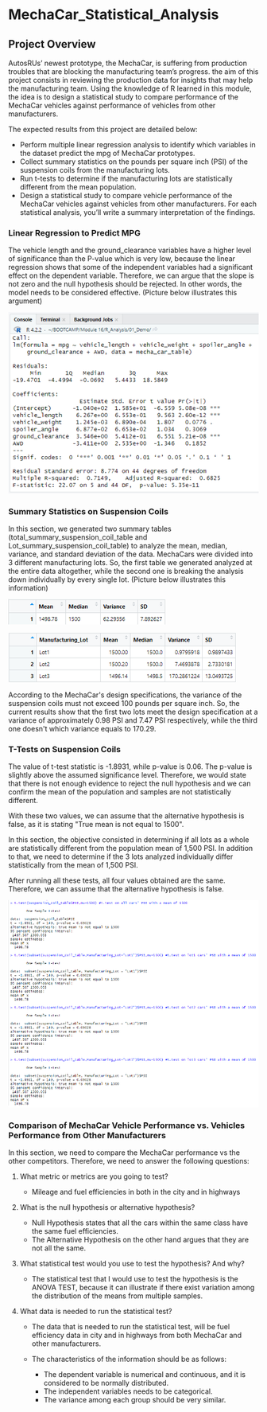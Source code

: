# MechaCar_Statistical_Analysis
## Project Overview
AutosRUs’ newest prototype, the MechaCar, is suffering from production troubles that are blocking the manufacturing team’s progress. the aim of this project consists in reviewing the production data for insights that may help the manufacturing team.
Using the knowledge of R learned in this module, the idea is to design a statistical study to compare performance of the MechaCar vehicles against performance of vehicles from other manufacturers.


The expected results from this project are detailed below:

- Perform multiple linear regression analysis to identify which variables in the dataset predict the mpg of MechaCar prototypes.
- Collect summary statistics on the pounds per square inch (PSI) of the suspension coils from the manufacturing lots.
- Run t-tests to determine if the manufacturing lots are statistically different from the mean population.
- Design a statistical study to compare vehicle performance of the MechaCar vehicles against vehicles from other manufacturers. For each statistical analysis, you’ll write a summary interpretation of the findings.

### Linear Regression to Predict MPG

The vehicle length and the ground_clearance variables have a higher level of significance than the P-value which is very low, because the linear regression shows that some of the independent variables had a significant effect on the dependent variable. Therefore, we can argue that the slope is not zero and the null hypothesis should be rejected. In other words, the model needs to be considered effective. (Picture below illustrates this argument)

![Image](https://github.com/rdonosob1/MechaCar_Statistical_Analysis/blob/main/Resources/Linear%20regression.png)

### Summary Statistics on Suspension Coils

In this section, we generated two summary tables (total_summary_suspension_coil_table and Lot_summary_suspension_coil_table) to analyze the mean, median, variance, and standard deviation of the data. MechaCars were divided into 3 different manufacturing lots. So, the first table we generated analyzed at the entire data altogether, while the second one is breaking the analysis down individually by every single lot. (Picture below illustrates this information)

![Image](https://github.com/rdonosob1/MechaCar_Statistical_Analysis/blob/main/Resources/Total_summary_suspension_coil_table.png)

![Image](https://github.com/rdonosob1/MechaCar_Statistical_Analysis/blob/main/Resources/Lot_summary_suspension_coil_table.png)

According to the MechaCar's design specifications, the variance of the suspension coils must not exceed 100 pounds per square inch. So, the current results show that the first two lots meet the design specification at a variance of approximately 0.98 PSI and 7.47 PSI respectively, while the third one doesn't which variance equals to 170.29. 


### T-Tests on Suspension Coils
The value of t-test statistic is -1.8931, while p-value is 0.06. The p-value is slightly above the assumed significance level. Therefore, we would state that there is not enough evidence to reject the null hypothesis and we can confirm the mean of the population and samples are not statistically different.

With these two values, we can assume that the alternative hypothesis is false, as it is stating "True mean is not equal to 1500".

In this section, the objective consisted in determining if all lots as a whole are statistically different from the population mean of 1,500 PSI. In addition to that, we need to determine if the 3 lots analyzed individually differ statistically from the mean of 1,500 PSI.  

After running all these tests, all four values obtained are the same. Therefore, we can assume that the alternative hypothesis is false.

![Image](https://github.com/rdonosob1/MechaCar_Statistical_Analysis/blob/main/Resources/T.tests.png)


### Comparison of MechaCar Vehicle Performance vs. Vehicles Performance from Other Manufacturers 

In this section, we need to compare the MechaCar performance vs the other competitors. Therefore, we need to answer the following questions: 

1) What metric or metrics are you going to test?
   - Mileage and fuel efficiencies in both in the city and in highways
2) What is the null hypothesis or alternative hypothesis?
   - Null Hypothesis states that all the cars within the same class have the same fuel efficiencies.
   - The Alternative Hypothesis on the other hand argues that they are not all the same.
3) What statistical test would you use to test the hypothesis? And why?
   - The statistical test that I would use to test the hypothesis is the ANOVA TEST, because it can illustrate if there exist variation among the distribution of the means from multiple samples. 
  
4) What data is needed to run the statistical test?

   - The data that is needed to run the statistical test, will be fuel efficiency data in city and in highways from both MechaCar and other manufacturers.
   - The characteristics of the information should be as follows:

       - The dependent variable is numerical and continuous, and it is considered to be normally distributed.
       - The independent variables needs to be categorical.
       - The variance among each group should be very similar.

